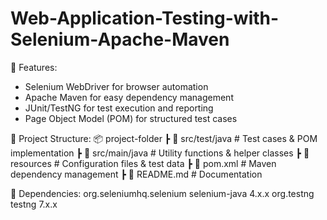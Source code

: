 # Web-Application-Testing-with-Selenium-Apache-Maven

🚀 Features:
- Selenium WebDriver for browser automation
- Apache Maven for easy dependency management
- JUnit/TestNG for test execution and reporting
- Page Object Model (POM) for structured test cases

📂 Project Structure:
📦 project-folder
 ┣ 📂 src/test/java      # Test cases & POM implementation
 ┣ 📂 src/main/java      # Utility functions & helper classes
 ┣ 📂 resources          # Configuration files & test data
 ┣ 📜 pom.xml            # Maven dependency management
 ┣ 📜 README.md          # Documentation

🔗 Dependencies:
<dependency>
    <groupId>org.seleniumhq.selenium</groupId>
    <artifactId>selenium-java</artifactId>
    <version>4.x.x</version>
</dependency>
<dependency>
    <groupId>org.testng</groupId>
    <artifactId>testng</artifactId>
    <version>7.x.x</version>
</dependency>







